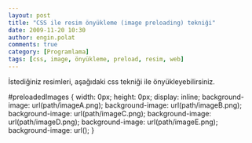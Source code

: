 ```yaml
---
layout: post
title: "CSS ile resim önyükleme (image preloading) tekniği"
date: 2009-11-20 10:30
author: engin.polat
comments: true
category: [Programlama]
tags: [css, image, önyükleme, preload, resim, web]
---
```

İstediğiniz resimleri, aşağıdaki css tekniği ile önyükleyebilirsiniz.



#preloadedImages
{
  width: 0px;
  height: 0px;
  display: inline;
  background-image: url(path/imageA.png);
  background-image: url(path/imageB.png);
  background-image: url(path/imageC.png);
  background-image: url(path/imageD.png);
  background-image: url(path/imageE.png);
  background-image: url();
}


